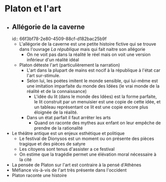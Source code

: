 # Platon et l'art
- ## Allégorie de la caverne
  id:: 66f3bf78-2e80-4509-88cf-d182bac25b9f
	- L'allégorie de la caverne est une petite histoire fictive qui se trouve dans l'ouvrage *La république* mais qui fait naitre son allégorie
		- On ne voit pas dans la réalité le réel mais on voit une version inférieur d'un réalité idéal
	- Platon déteste l'art (particulièrement la narration)
		- L'art dans la plupart de mains est nocif à la république à l'état car l'art sur-stimule.
		- Selon lui, les poètes imitent le monde sensible, qui lui-même est une imitation imparfaite du monde des Idées (le vrai monde de la réalité et de la connaissance)
			- L'idée du lit (dans le monde des Idées) est la forme parfaite, le lit construit par un menuisier est une copie de cette idée, et un tableau représentant ce lit est une copie encore plus éloignée de la réalité.
		- Dans un état parfait il faut arrêter les arts
			- Quand on raconte des mythes aux enfant on leur empêche de prendre de la rationalité
- Le théâtre antique est un enjeux esthétique et politique
	- Le festival de Dionysos est un moment ou on présente des pièces tragique et des pièces de satyre
	- Les citoyens sont tenus d'assister a ce festival
	- On estime que la tragédie permet une élévation moral nécessaire à la cité
- La pensée de Platon sur l'art est contraire à la pensé d'Athènes
- Méfiance vis-à-vis de l'art très présente dans l'occident
- Platon raconte une histoire